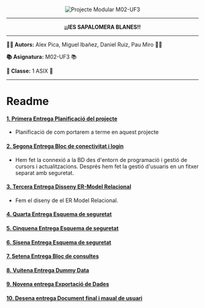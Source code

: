 <p align="center"><img src="https://i.imgur.com/XXXXXXXXX.png" alt="Projecte Modular M02-UF3"></p>

---

<p align="center"><b>¡¡IES SAPALOMERA BLANES!!</b></p>

---

**👨‍💻 Autors:** Alex Pica, Miguel Ibañez, Daniel Ruiz, Pau Miro 👨‍💻

**📚 Asignatura:** M02-UF3 📚

**🏫 Classe:** 1 ASIX 🏫

---

# Readme

#### [1.  Primera Entrega Planificació del projecte](https://github.com/Ruizzy98/Projecte-DAPM/tree/main/1.%20Primera%20Entrega%20Planificaci%C3%B3%20del%20projecte)
- Planificació de com portarem a terme en aquest projecte
#### [2.  Segona Entrega Bloc de conectivitat i login](https://github.com/Ruizzy98/Projecte-DAPM/tree/main/2.%20Segona%20Entrega%20Bloc%20de%20conectivitat%20i%20login)
- Hem fet la connexió a la BD des d'entorn de programació i gestió de cursors i actualitzacions. Després hem fet la gestió d'usuaris en un fitxer separat amb seguretat.
#### [3.  Tercera Entrega Disseny ER-Model Relacional](https://github.com/Ruizzy98/Projecte-DAPM/tree/main/3.%20Tercera%20Entrega%20Disseny%20ER-Model%20Relacional)
- Fem el diseny de el ER Model Relacional. 
#### [4.  Quarta Entrega Esquema de seguretat](https://github.com/Ruizzy98/Projecte-DAPM/tree/main/4.%20Quarta%20Entrega%20Esquema%20de%20seguretat)
#### [5.  Cinquena Entrega Esquema de seguretat](https://github.com/Ruizzy98/Projecte-DAPM/tree/main/5.%20Cinquena%20Entrega%20Bloc%20de%20manteniment)
#### [6.  Sisena Entrega Esquema de seguretat](https://github.com/Ruizzy98/Projecte-DAPM/tree/main/6.%20Sisena%20Entrega%20Esquema%20d'alta%20disponibilitat)
#### [7.  Setena Entrega Bloc de consultes](https://github.com/Ruizzy98/Projecte-DAPM/tree/main/7.%20Setena%20Entrega%20Bloc%20de%20consultes)
#### [8.  Vuitena Entrega Dummy Data](https://github.com/Ruizzy98/Projecte-DAPM/tree/main/8.%20Vuitena%20Entrega%20Dummy%20Data)
#### [9.  Novena entrega Exportació de Dades](https://github.com/Ruizzy98/Projecte-DAPM/tree/main/9.%20Novena%20entrega%20Exportaci%C3%B3%20de%20Dades)
#### [10. Desena entrega Document final i maual de usuari](https://github.com/Ruizzy98/Projecte-DAPM/tree/main/10%20Desena%20entrega%20Document%20final%20i%20manual%20d'usuari)

